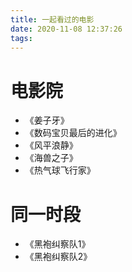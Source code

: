 ```yaml
---
title: 一起看过的电影
date: 2020-11-08 12:37:26
tags:
---
```


# 电影院
- 《姜子牙》
- 《数码宝贝最后的进化》
- 《风平浪静》
- 《海兽之子》
- 《热气球飞行家》

# 同一时段
- 《黑袍纠察队1》
- 《黑袍纠察队2》
